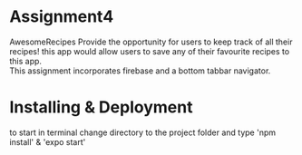 # Assignment4
 AwesomeRecipes Provide the opportunity​ ​for users to keep track of all their recipes! this app would allow users to save any of their favourite recipes to this app.  
 This assignment incorporates firebase and a bottom tabbar navigator. 


# Installing & Deployment
to start in terminal change directory to the project folder and type 'npm install' & 'expo start'
